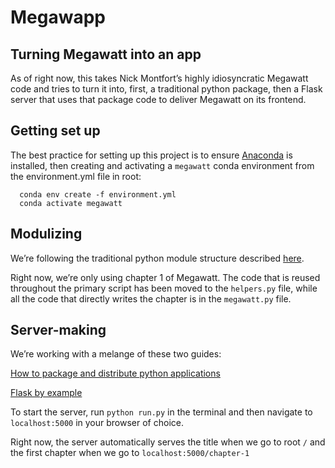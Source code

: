 # Megawapp

## Turning Megawatt into an app

As of right now, this takes Nick Montfort’s highly idiosyncratic Megawatt code and tries to turn it into, first, a traditional python package, then a Flask server that uses that package code to deliver Megawatt on its frontend.

## Getting set up

The best practice for setting up this project is to ensure [Anaconda](https://docs.conda.io/projects/conda/en/latest/user-guide/install/) is installed, then creating and activating a `megawatt` conda environment from the environment.yml file in root:

```
  conda env create -f environment.yml
  conda activate megawatt

```

## Modulizing

We’re following the traditional python module structure described [here](https://docs.python-guide.org/writing/structure/).

Right now, we’re only using chapter 1 of Megawatt. The code that is reused throughout the primary script has been moved to the `helpers.py` file, while all the code that directly writes the chapter is in the `megawatt.py` file.

## Server-making

We’re working with a melange of these two guides:

[How to package and distribute python applications](https://www.digitalocean.com/community/tutorials/how-to-package-and-distribute-python-applications)

[Flask by example](https://realpython.com/flask-by-example-part-1-project-setup/)

To start the server, run `python run.py` in the terminal and then navigate to `localhost:5000` in your browser of choice.

Right now, the server automatically serves the title when we go to root `/` and the first chapter when we go to `localhost:5000/chapter-1`
